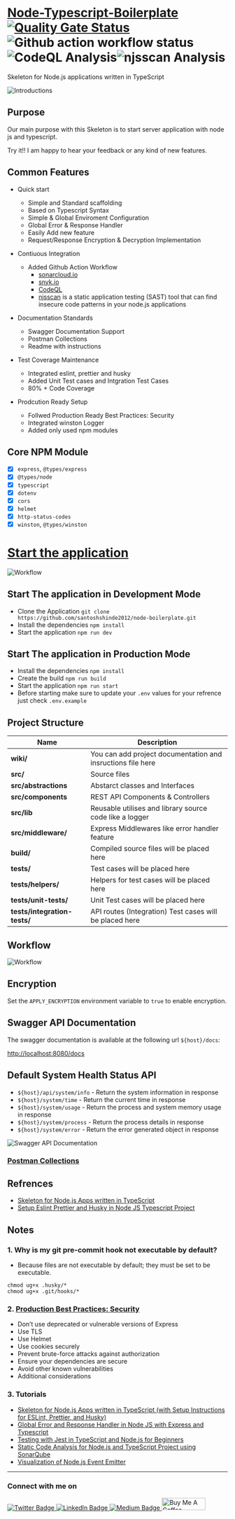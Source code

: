 # [Node-Typescript-Boilerplate](https://blog.santoshshinde.com/skeleton-for-node-js-apps-written-in-typescript-444fa1695b30)  [![Quality Gate Status](https://sonarcloud.io/api/project_badges/measure?project=santoshshinde2012_node-boilerplate&metric=alert_status)](https://sonarcloud.io/summary/new_code?id=santoshshinde2012_node-boilerplate)![Github action workflow status](https://github.com/santoshshinde2012/node-boilerplate/actions/workflows/node.js.yml/badge.svg?branch=master)![CodeQL Analysis](https://github.com/santoshshinde2012/node-boilerplate/actions/workflows/codeql-analysis.yml/badge.svg?branch=master)![njsscan Analysis](https://github.com/santoshshinde2012/node-boilerplate/actions/workflows/njsscan.yml/badge.svg?branch=master)
Skeleton for Node.js applications written in TypeScript


![Introductions](https://i.ibb.co/VHTZKB6/introductions.png)


## Purpose

Our main purpose with this Skeleton is to start server application with node js and typescript.

Try it!! I am happy to hear your feedback or any kind of new features.


## Common Features

- Quick start
    - Simple and Standard scaffolding
    - Based on Typescript Syntax
    - Simple & Global Enviroment Configuration
    - Global Error & Response Handler
    - Easily Add new feature
    - Request/Response Encryption & Decryption Implementation

- Contiuous Integration
    - Added Github Action Workflow
        - [sonarcloud.io](https://sonarcloud.io/summary/new_code?id=santoshshinde2012_node-boilerplate)
        - [snyk.io](https://app.snyk.io/org/santoshshinde2012/project/c040efe4-a06a-451d-9b01-be0be90ee42c)
        - [CodeQL](https://codeql.github.com/)
        - [njsscan](https://opensecurity.in/#engineering) is a static application testing (SAST) tool that can find insecure code patterns in your node.js applications

- Documentation Standards
    - Swagger Documentation Support
    - Postman Collections
    - Readme with instructions

- Test Coverage Maintenance
    - Integrated eslint, prettier and husky
    - Added Unit Test cases and Intgration Test Cases
    - 80% + Code Coverage

- Prodcution Ready Setup 
    - Follwed Production Ready Best Practices: Security
    - Integrated winston Logger
    - Added only used npm modules

## Core NPM Module

- [x] `express`, `@types/express`
- [x] `@types/node`
- [x] `typescript`
- [x] `dotenv`
- [x] `cors`
- [x] `helmet`
- [x] `http-status-codes`
- [x] `winston`, `@types/winston`

# [Start the application](https://blog.santoshshinde.com/skeleton-for-node-js-apps-written-in-typescript-444fa1695b30)

![Workflow](https://github.com/santoshshinde2012/node-boilerplate/blob/master/wiki/environment.jpg?raw=true)

## Start The application in Development Mode

- Clone the Application `git clone https://github.com/santoshshinde2012/node-boilerplate.git`
- Install the dependencies `npm install`
- Start the application `npm run dev`

## Start The application in Production Mode

- Install the dependencies `npm install`
- Create the build `npm run build`
- Start the application `npm run start`
- Before starting make sure to update your `.env` values for your refrence just check `.env.example`


## Project Structure

| Name                         | Description                                                 |
| ---------------------------- | ----------------------------------------------------------- |
| **wiki/**                    | You can add project documentation and insructions file here |
| **src/**                     | Source files                                                |
| **src/abstractions**         | Abstarct classes and Interfaces                             |
| **src/components**           | REST API Components & Controllers                           |
| **src/lib**                  | Reusable utilises and library source code like a logger     |
| **src/middleware/**          | Express Middlewares like error handler feature              |
| **build/**                   | Compiled source files will be placed here                   |
| **tests/**                   | Test cases will be placed here                              |
| **tests/helpers/**           | Helpers for test cases will be placed here                  |
| **tests/unit-tests/**        | Unit Test cases will be placed here                         |
| **tests/integration-tests/** | API routes (Integration) Test cases will be placed here     |

## Workflow

![Workflow](https://github.com/santoshshinde2012/node-boilerplate/blob/master/wiki/boilerplate-components.jpg?raw=true)


## Encryption

Set the `APPLY_ENCRYPTION` environment variable to `true` to enable encryption.

## Swagger API Documentation

The swagger documentation is available at the following url `${host}/docs`:  

[http://localhost:8080/docs](http://localhost:8080/docs)
## Default System Health Status API

- `${host}/api/system/info` - Return the system information in response
- `${host}/system/time` - Return the current time in response
- `${host}/system/usage` - Return the process and system memory usage in response
- `${host}/system/process` -  Return the process details in response
- `${host}/system/error` - Return the error generated object in response

![Swagger API Documentation](https://github.com/santoshshinde2012/node-boilerplate/blob/master/wiki/swagger-api-documentation.jpg?raw=true)

### [Postman Collections](wiki/postman/node-boilerplate.postman_collection.json)

## Refrences

- [Skeleton for Node.js Apps written in TypeScript](https://javascript.plainenglish.io/skeleton-for-node-js-apps-written-in-typescript-444fa1695b30)
- [Setup Eslint Prettier and Husky in Node JS Typescript Project](https://gist.github.com/santoshshinde2012/e1433327e5f7a58f98fe3e6651c4d5de)

## Notes

### 1. Why is my git pre-commit hook not executable by default?

- Because files are not executable by default; they must be set to be executable.

```
chmod ug+x .husky/*
chmod ug+x .git/hooks/*
```

### 2. [Production Best Practices: Security](https://expressjs.com/en/advanced/best-practice-security.html)

- Don’t use deprecated or vulnerable versions of Express
- Use TLS
- Use Helmet
- Use cookies securely
- Prevent brute-force attacks against authorization
- Ensure your dependencies are secure
- Avoid other known vulnerabilities
- Additional considerations

### 3. Tutorials 
- [Skeleton for Node.js Apps written in TypeScript (with Setup Instructions for ESLint, Prettier, and Husky)](https://blog.santoshshinde.com/skeleton-for-node-js-apps-written-in-typescript-444fa1695b30)
- [Global Error and Response Handler in Node JS with Express and Typescript](https://blog.santoshshinde.com/global-error-and-response-handler-in-node-js-with-express-and-typescript-913ec06d74b3)
- [Testing with Jest in TypeScript and Node.js for Beginners](https://blog.santoshshinde.com/beginners-guide-to-testing-jest-with-node-typescript-1f46a1b87dad)
- [Static Code Analysis for Node.js and TypeScript Project using SonarQube](https://blog.santoshshinde.com/static-code-analysis-for-node-js-and-typescript-project-using-sonarqube-8f90799add06)
- [Visualization of Node.js Event Emitter](https://blog.santoshshinde.com/visualization-of-node-js-event-emitter-4f7c9fe3a477)

<hr/>

### Connect with me on
<div id="badges">
  <a href="https://twitter.com/shindesan2012">
    <img src="https://img.shields.io/badge/shindesan2012-black?style=for-the-badge&logo=twitter&logoColor=white" alt="Twitter Badge"/>
  </a>
  <a href="https://www.linkedin.com/in/shindesantosh/">
    <img src="https://img.shields.io/badge/shindesantosh-blue?style=for-the-badge&logo=linkedin&logoColor=white" alt="LinkedIn Badge"/>
  </a>
   <a href="https://blog.santoshshinde.com/">
    <img src="https://img.shields.io/badge/Blog-black?style=for-the-badge&logo=medium&logoColor=white" alt="Medium Badge"/>
  </a>
  <a href="https://www.buymeacoffee.com/santoshshin" target="_blank">
    <img src="https://cdn.buymeacoffee.com/buttons/default-black.png" alt="Buy Me A Coffee" height="28" width="100">
    </a>
</div>
